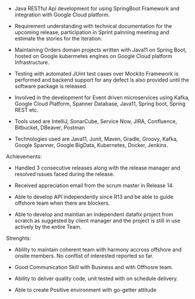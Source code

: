* Java RESTful Api development for using SpringBoot Framework and integration with Google Cloud platform.

* Requirement understanding with technical documentation for the upcoming release, participation in Sprint palnning meetinsg and estimate the stories for the iteration.

* Maintaining Orders domain projects written with Java11 on Spring Boot, hosted on Google kubermetes engines on Google Cloud platform Infrastructure.

* Testing with automated JUint test cases over Mockito Framework is performed and backend support for any defect is also provided until the software package is released.

* Involved in the development for Event driven microservices using Kafka, Google Cloud Platform, Spanner Database, Java11, Spring boot, Spring REST etc.

* Tools used are IntelliJ, SonarCube, Service Now, JIRA, Confluence, Bitbucket, DBeaver, Postman

* Technologies used are Java11, Junit, Maven, Gradle, Groovy, Kafka, Google Spanner, Google BigData, Kubernetes, Docker, Jenkins.

Achievements:

* Handled 3 consecutive releases along with the release manager and resolved issues faced during the release. 

* Received appreciation email from the scrum master in Release 14.

* Able to develop API independently since R13 and be able to guide offshore team when there are blockers.

* Able to develop and maintian an independent datafix project from scratch as suggested by client manager and the project is still in use actively by the entire Team.

Strenghts:

* Ablilty to maintain coherent team with harmony accross offshore and onsite members. No conflist of interested reported so far.

* Good Communication Skill with Business and with Offhosre team.

* Ability to deliver quality code, unit tested with on schedule delivery.

* Able to create Positive environment with go-getter attitude
